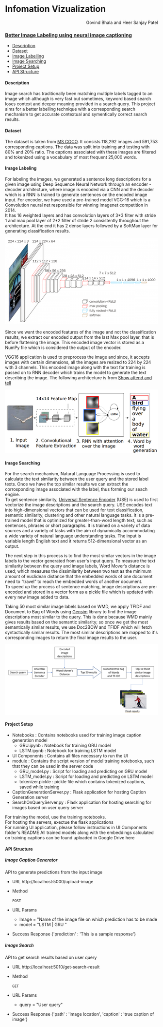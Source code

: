 # Infomation Vizualization                             
<p align="right">Govind Bhala and Heer Sanjay Patel </p>

### <ins>Better Image Labeling using neural image captioning</ins>

* [Description](#description)
* [Dataset](#dataset)
* [Image Labelling](#image-labeling)
* [Image Searching](#image-searching)
* [Project Setup](#project-setup)
* [API Structure](#api-structure)

#### Description
Image search has traditionally been matching multiple labels tagged to an image which although is very fast but sometimes, keyword based search loses context and deeper meaning provided in a search query. This project aims for a better labelling technique with a corresponding search mechanism to get accurate contextual and symentically correct search results.


#### Dataset
The dataset is taken from [MS COCO](https://cocodataset.org/#download). 
It consists 118,292 images and 591,753 corresponding captions. The data was split into training and testing with 80% and 20% ratio. The captions associated with these images are filtered and tokenized using a vocabulary of most frequent 25,000 words.


#### Image Labeling
For labeling the images, we generated a sentence long descriptions for a given image using Deep Sequence Neural Network through an encoder - decoder architecture, where image is encoded via a CNN and the decoder which is a RNN is trained to generate sentences on the encoded image input. For encoder, we have used a pre-trained model VGG-16 which is a Convolution neural net responsible for winning Imagenet competition in 2014.<br/> It has 16 weighted layers and has convolution layers of 3\*3 filter with stride 1 and max pool layer of 2\*2 filter of stride 2 consistently throughout the architecture. At the end it has 2 dense layers followed by a SoftMax layer for generating classification results. 

![Image of vgg16](https://github.com/GovindBhala/InfoViz_ImageLabelling/blob/master/images/vgg16.png)

Since we want the encoded features of the image and not the classification results, we extract our encoded output from the last Max pool layer, that is before flattening the image. This encoded image vector is stored as a NumPy file which is considered the output of the encoder.

VGG16 application is used to preprocess the image and since, it accepts images with certain dimensions, all the images are resized to 224 by 224 with 3 channels.
This encoded image along with the text for training is passed on to RNN decoder which trains the model to generate the text describing the image. The following architecture is from [Show attend and tell](https://arxiv.org/pdf/1502.03044.pdf)

![Image of showandtell](https://github.com/GovindBhala/InfoViz_ImageLabelling/blob/master/images/show%20and%20tell%20architecture.png)


#### Image Searching

For the search mechanism, Natural Language Processing is used to calculate the text similarity between the user query and the stored label texts. Once we have the top similar results we can extract the corrosponding image associated with the label, thus forming our seach engine.<br/>
To get sentence similarity, [Universal Sentence Encoder](https://tfhub.dev/google/universal-sentence-encoder/4) (USE) is used to first vectorize the image descriptions and the search query. 
USE encodes text into high-dimensional vectors that can be used for text classification, semantic similarity, clustering and other natural language tasks.
It is a pre-trained model that is optimized for greater-than-word length text, such as sentences, phrases or short paragraphs. It is trained on a variety of data sources and a variety of tasks with the aim of dynamically accommodating a wide variety of natural language understanding tasks. The input is variable length English text and it returns 512-dimensional vector as an output.<br/>

The next step in this process is to find the most similar vectors in the image labels to the vector generated from user's input query.
To measure the text similarity between the query and image labels, Word Mover’s distance is used; which measures the dissimilarity between two text as the minimum amount of euclidean distance that the embedded words of one document need to “travel” to reach the embedded words of another document. <br/>
To speed up the process of sentence matching, image descriptions are pre-encoded and stored in a vector form as a pickle file which is updated with every new image added to data. 

Taking 50 most similar image labels based on WMD, we apply TFIDF and Document to Bag of Words using [Gensim](https://pypi.org/project/gensim/) library to find the image descriptions most similar to the query. This is done because WMD mainly gives results based on the semantic similarity; so once we get the most semantically similar results, we use Doc2BOW and TFIDF which will fetch syntactically similar results.
The most similar descriptions are mapped to it's corresponding images to return the final image results to the user.

![Image of vgg16](https://github.com/GovindBhala/InfoViz_ImageLabelling/blob/master/images/NLP%20flowchart.png)


#### Project Setup
* Notebooks : Contains notebooks used for training image caption generation model
  - GRU.ipynb : Notebook for training GRU model
  - LSTM.ipynb : Notebook for training LSTM model
* UI Components : Contains all files necessary to run the UI
* module : Contains the script version of model training notebooks, such that they can be used in the server code
  - GRU_model.py : Script for loading and predicting on GRU model
  - LSTM_model.py : Script for loading and predicting on LSTM model
  - tokenizer.pickle : pickle file which contains tokenized captions, saved while training
 * CaptionGenerationServer.py : Flask application for hosting Caption Generation server
 * SearchOnQueryServer.py : Flask application for hosting searching for images based on user query server
 
 For training the model, use the training notebooks.<br />
 For hosting the servers, exectue the flask applications <br />
 For running UI application, please follow instructions in UI Components folder's README
 All trained models along with the embeddings calculated on training captions can be found uploaded in Google Drive here
 
#### API Structure

##### Image Caption Generator<br/>

API to generate predictions from the input image

* URL
http://localhost:5000/upload-image

* Method

  `POST`
  
*  URL Params

   - Image = "Name of the image file on which prediction has to be made
   - model = "LSTM | GRU "  

* Success Response
{'prediction' : 'This is a sample response'}

##### Image Search<br/>

API to get search results based on user query

* URL
http://localhost:5010/get-search-result

* Method

  `GET`
  
*  URL Params

   - query = "User query"

* Success Response
{'path' : 'image location', 'caption' : 'true caption of image'}
 
